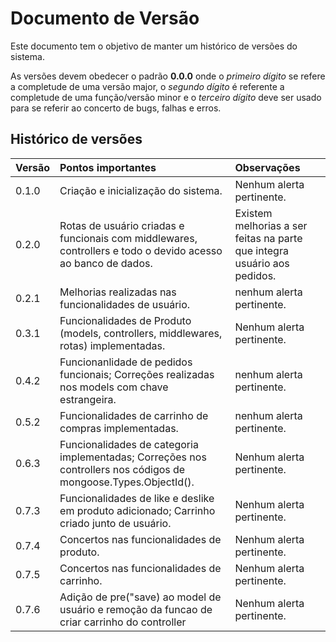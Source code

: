 # Documento de Versão
Este documento tem o objetivo de manter um histórico de versões do sistema.

As versões devem obedecer o padrão **0.0.0** onde o *primeiro dígito* se refere a completude de uma versão major, o *segundo dígito* é referente a completude de uma função/versão minor e o *terceiro dígito* deve ser usado para se referir ao concerto de bugs, falhas e erros.

## Histórico de versões
| Versão | Pontos importantes | Observações |
|--------|:-------------------|:------------|
| 0.1.0 | Criação e inicialização do sistema. | Nenhum alerta pertinente. |
| 0.2.0 | Rotas de usuário criadas e funcionais com middlewares, controllers e todo o devido acesso ao banco de dados. | Existem melhorias a ser feitas na parte que integra usuário aos pedidos. |
| 0.2.1 | Melhorias realizadas nas funcionalidades de usuário. | nenhum alerta pertinente. |
| 0.3.1 | Funcionalidades de Produto (models, controllers, middlewares, rotas) implementadas. | Nenhum alerta pertinente. |
| 0.4.2 | Funcionanlidade de pedidos funcionais; Correções realizadas nos models com chave estrangeira. | nenhum alerta pertinente. |
| 0.5.2 | Funcionalidades de carrinho de compras implementadas. | nenhum alerta pertinente. |
| 0.6.3 | Funcionalidades de categoria implementadas; Correções nos controllers nos códigos de mongoose.Types.ObjectId(). | Nenhum alerta pertinente. |
| 0.7.3 | Funcionalidades de like e deslike em produto adicionado; Carrinho criado junto de usuário. | Nenhum alerta pertinente. |
| 0.7.4 | Concertos nas funcionalidades de produto. | Nenhum alerta pertinente. |
| 0.7.5 | Concertos nas funcionalidades de carrinho. | Nenhum alerta pertinente. |
| 0.7.6 | Adição de pre("save) ao model de usuário e remoção da funcao de criar carrinho do controller | Nenhum alerta pertinente. |